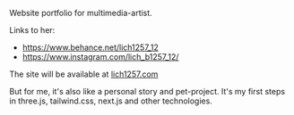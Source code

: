 Website portfolio for multimedia-artist.

Links to her:
- https://www.behance.net/lich1257_12
- https://www.instagram.com/lich_b1257_12/

The site will be available at [lich1257.com](http://lich1257.com)

But for me, it's also like a personal story and pet-project.
It's my first steps in three.js, tailwind.css, next.js and other technologies.
